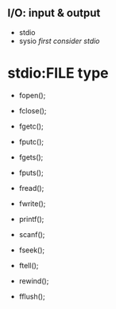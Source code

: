 ## I/O: input & output 
- stdio
- sysio
*first consider stdio*

# stdio:FILE type
- fopen(); 
- fclose();
- fgetc();
- fputc();
- fgets();
- fputs();
- fread();
- fwrite();

- printf();
- scanf();

- fseek();
- ftell();
- rewind();

- fflush();
